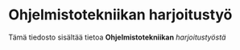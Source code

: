 # Ohjelmistotekniikan harjoitustyö
Tämä tiedosto sisältää tietoa **Ohjelmistotekniikan** *harjoitustyöstä*

